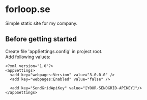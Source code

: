 # forloop.se
Simple static site for my company.


## Before getting started ##
Create file 'appSettings.config' in project root.<br>
Add following values:

```
<?xml version="1.0"?>
<appSettings>
  <add key="webpages:Version" value="3.0.0.0" />
  <add key="webpages:Enabled" value="false" />
  
  <add key="SendGridApiKey" value="[YOUR-SENDGRID-APIKEY]"/>
</appSettings>
```
